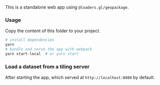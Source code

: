 This is a standalone web app using `@loaders.gl/geopackage`.

### Usage

Copy the content of this folder to your project.

```bash
# install dependencies
yarn
# bundle and serve the app with webpack
yarn start-local  # or yarn start
```

### Load a dataset from a tiling server

After starting the app, which served at `http://localhost:8080` by default.
